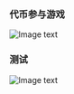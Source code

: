 ### 代币参与游戏

![Image text](https://github.com/cowkeys/erc20_purchase_game/blob/master/process.png)

### 测试
![Image text](https://github.com/cowkeys/erc20_purchase_game/blob/master/seeletest.png)
